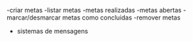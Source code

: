 -criar metas 
-listar metas
    -metas realizadas
    -metas abertas
-marcar/desmarcar metas como concluidas
-remover metas
- sistemas de mensagens